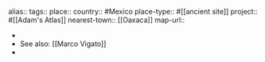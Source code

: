 alias::
tags:: 
place::
country:: #Mexico 
place-type:: #[[ancient site]] project:: #[[Adam's Atlas]] 
nearest-town:: [[Oaxaca]] 
map-url::

-
- See also: [[Marco Vigato]]
-